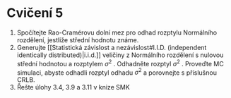 # Cvičení 5
1. Spočítejte Rao-Cramérovu dolní mez pro odhad rozptylu Normálního rozdělení, jestliže střední hodnotu známe. 
2. Generujte [[Statistická závislost a nezávislost#I.I.D. (independent identically distributed)|i.i.d.]] veličiny z Normálního rozdělení s nulovou střední hodnotou a rozptylem $\sigma^2$ . Odhadněte rozptyl $\sigma^2$ . Proveďte MC simulaci, abyste odhadli rozptyl odhadu $\sigma^2$ a porovnejte s příslušnou CRLB. 
3. Řešte úlohy 3.4, 3.9 a 3.11 v knize SMK